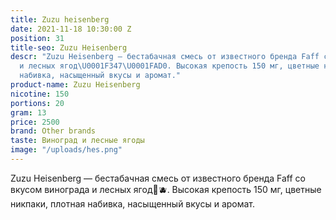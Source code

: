 ```yaml
---
title: Zuzu heisenberg
date: 2021-11-18 10:30:00 Z
position: 31
title-seo: Zuzu Heisenberg
descr: "Zuzu Heisenberg — бестабачная смесь от известного бренда Faff со вкусом винограда
  и лесных ягод\U0001F347\U0001FAD0. Высокая крепость 150 мг, цветные никпаки, плотная
  набивка, насыщенный вкусы и аромат."
product-name: Zuzu Heisenberg
nicotine: 150
portions: 20
gram: 13
price: 2500
brand: Other brands
taste: Виноград и лесные ягоды
image: "/uploads/hes.png"
---
```


Zuzu Heisenberg — бестабачная смесь от известного бренда Faff со вкусом винограда и лесных ягод🍇🫐. Высокая крепость 150 мг, цветные никпаки, плотная набивка, насыщенный вкусы и аромат.